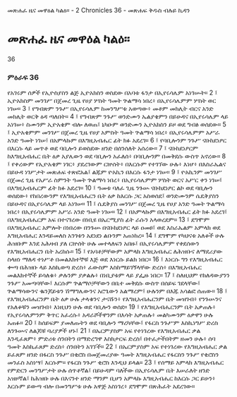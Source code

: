 ﻿
 መጽሐፈ ዜና መዋዕል ካልዕ። - 2 Chronicles 36 - መጽሐፍ ቅዱስ ብሉይ ኪዳን
# መጽሐፈ ዜና መዋዕል ካልዕ።
36
### ምዕራፍ 36
የአገሩም ሰዎች የኢዮስያስን ልጅ ኢዮአክስን ወስደው በአባቱ ፋንታ በኢየሩሳሌም አነገሡት።
2 ፤ ኢዮአክስም መንገሥ በጀመረ ጊዜ የሀያ ሦስት ዓመት ጕልማሳ ነበረ፥ በኢየሩሳሌምም ሦስት ወር ነገሠ።
3 ፤ የግብጽም ንጉሥ በኢየሩሳሌም ከመንግሥቱ አወጣው፥ መቶም መክሊት ብርና አንድ መክሊት ወርቅ ዕዳ ጣለበት።
4 ፤ የግብጽም ንጉሥ ወንድሙን ኤልያቄምን በይሁዳና በኢየሩሳሌም ላይ አነገሠ፥ ስሙንም ኢዮአቄም ብሎ ለወጠ፤ ኒካዑም ወንድሙን ኢዮአክስን ይዞ ወደ ግብፅ ወሰደው።
5 ፤ ኢዮአቄምም መንገሥ በጀመረ ጊዜ የሀያ አምስት ዓመት ጕልማሳ ነበረ፥ በኢየሩሳሌምም አሥራ አንድ ዓመት ነገሠ፤ በአምላኩም በእግዚአብሔር ፊት ክፉ አደረገ።
6 ፤ የባቢሎንም ንጉሥ ናቡከደነፆር በእርሱ ላይ መጥቶ ወደ ባቢሎን ይወስደው ዘንድ በሰንሰለት አሰረው።
7 ፤ ናቡከደነፆርም ከእግዚአብሔር ቤት ዕቃ አያሌውን ወደ ባቢሎን አፈለሰ፥ በባቢሎንም በመቅደሱ ውስጥ አኖረው።
8 ፤ የቀረውም የኢዮአቄም ነገር፥ ያደረገውም ርኵሰት፥ በእርሱም የተገኘው ሁሉ፥ እነሆ፥ በእስራኤልና በይሁዳ ነገሥታት መጽሐፍ ተጽፎአል፤ ልጁም ዮአኪን በእርሱ ፋንታ ነገሠ።
9 ፤ ዮአኪንም መንገሥ በጀመረ ጊዜ የአሥራ ስምንት ዓመት ጕልማሳ ነበረ፥ በኢየሩሳሌምም ሦስት ወርና አሥር ቀን ነገሠ፤ በእግዚአብሔርም ፊት ክፉ አደረገ።
10 ፤ ዓመቱ ባለፈ ጊዜ ንጉሡ ናቡከደነፆር ልኮ ወደ ባቢሎን ወሰደው፥ የከበረውንም የእግዚአብሔርን ቤት ዕቃ ከእርሱ ጋር አስወሰደ፤ ወንድሙንም ሴዴቅያስን በይሁዳና በኢየሩሳሌም ላይ አነገሠ።
11 ፤ ሴዴቅያስ መንገሥ በጀመረ ጊዜ የሀያ አንድ ዓመት ጕልማሳ ነበረ፥ በኢየሩሳሌምም አሥራ አንድ ዓመት ነገሠ።
12 ፤ በአምላኩም በእግዚአብሔር ፊት ክፉ አደረገ፤ በእግዚአብሔርም አፍ በተናገረው በነቢዩ በኤርሚያስ ፊት ራሱን አላወረደም።
13 ፤ ደግሞም በእግዚአብሔር አምሎት በነበረው በንጉሡ በናቡከደነፆር ላይ ዐመፀ፤ ወደ እስራኤልም አምላክ ወደ እግዚአብሔር እንዳይመለስ አንገቱን አደነደነ ልቡንም አጠነከረ።
14 ፤ ደግሞም የካህናቱ አለቆች ሁሉ ሕዝቡም እንደ አሕዛብ ያለ ርኵሰት ሁሉ መተላለፍን አበዙ፤ በኢየሩሳሌምም የቀደሰውን የእግዚአብሔርን ቤት አረከሱ።
15 ፤ የአባቶቻቸውም አምላክ እግዚአብሔር ለሕዝቡና ለማደሪያው ስላዘነ ማለዳ ተነሥቶ በመልእክተኞቹ እጅ ወደ እነርሱ ይልክ ነበር።
16 ፤ እነርሱ ግን የእግዚአብሔር ቍጣ በሕዝቡ ላይ እስኪወጣ ድረስ፥ ፈውስም እስከማይገኝላቸው ድረስ፥ በእግዚአብሔር መልእክተኞች ይሳለቁ፥ ቃሉንም ያቃልሉ፥ በነቢያቱም ላይ ያፌዙ ነበር።
17 ፤ ስለዚህም የከለዳውያንን ንጉሥ አመጣባቸው፤ እርሱም ጕልማሶቻቸውን በቤተ መቅደሱ ውስጥ በሰይፍ ገደላቸው፤ ጕልማሳውንና ቈንጆይቱን ሽማግሌውንና አሮጌውን አልማረም፤ ሁሉንም በእጁ አሳልፎ ሰጠው።
18 ፤ የእግዚአብሔርንም ቤት ዕቃ ሁሉ ታላቁንና ታናሹን፥ የእግዚአብሔርንም ቤት መዝገብ፥ የንጉሡንና የአለቆቹን መዝገብ፥ እነዚህን ሁሉ ወደ ባቢሎን ወሰደ።
19 ፤ የእግዚአብሔርንም ቤት አቃጠሉ፥ የኢየሩሳሌምንም ቅጥር አፈረሱ፥ አዳራሾችዋንም በእሳት አቃጠሉ፥ መልካሙንም ዕቃዋን ሁሉ አጠፉ።
20 ፤ ከሰይፍም ያመለጡትን ወደ ባቢሎን ማረካቸው፤ የፋርስ ንጉሥም እስኪነግሥ ድረስ ለንጉሡና ለልጆቹ ባሪያዎች ሆኑ፤
21 ፤ በኤርምያስም አፍ የተነገረው የእግዚአብሔር ቃል እንዲፈጸም፥ ምድሪቱ ሰንበትን በማድረግዋ እስክታርፍ ድረስ፤ በተፈታችበትም ዘመን ሁሉ፥ ሰባ ዓመት እስኪፈጸም ድረስ፥ ሰንበትን አገኘች።
22 ፤ በኤርምያስም አፍ የተነገረው የእግዚአብሔር ቃል ይፈጸም ዘንድ በፋርስ ንጉሥ በቂሮስ በመጀመሪያው ዓመት እግዚአብሔር የፋርስን ንጉሥ የቂሮስን መንፈስ አስነሣ፤ እርሱም። የፋርስ ንጉሥ ቂሮስ እንዲህ ይላል።
23 ፤ የሰማይ አምላክ እግዚአብሔር የምድርን መንግሥታት ሁሉ ሰጥቶኛል፤ በይሁዳም ባለችው በኢየሩሳሌም ቤት እሠራለት ዘንድ አዝዞኛል፤ ከሕዝቡ ሁሉ በእናንተ ዘንድ ማንም ቢሆን አምላኩ እግዚአብሔር ከእርሱ ጋር ይሁን፥ እርሱም ይውጣ ብሎ በመንግሥቱ ሁሉ አዋጅ አስነገረ፥ ደግሞም በጽሕፈት አደረገው። 
